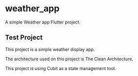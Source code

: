 # weather_app

A simple Weather app Flutter project.

## Test Project

This project is a simple weather display app.

The architecture used on this project is The Clean Architecture.

This project is using Cubit as a state management tool.
